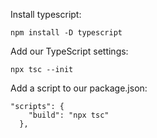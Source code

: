 Install typescript:
```
npm install -D typescript
```
Add our TypeScript settings:
```
npx tsc --init                                  
```
Add a script to our package.json:
```
"scripts": {
    "build": "npx tsc"
  },
```
